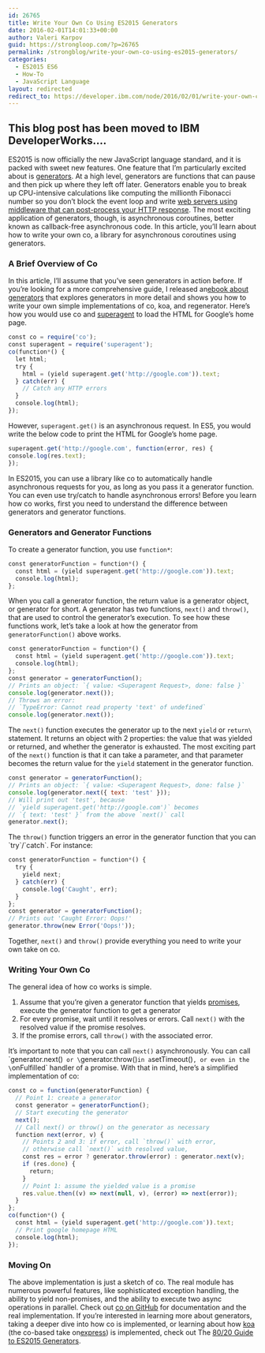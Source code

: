 ```yaml
---
id: 26765
title: Write Your Own Co Using ES2015 Generators
date: 2016-02-01T14:01:33+00:00
author: Valeri Karpov
guid: https://strongloop.com/?p=26765
permalink: /strongblog/write-your-own-co-using-es2015-generators/
categories:
  - ES2015 ES6
  - How-To
  - JavaScript Language
layout: redirected
redirect_to: https://developer.ibm.com/node/2016/02/01/write-your-own-co-using-es2015-generators/
---
```

This blog post has been moved to IBM DeveloperWorks....  
---
ES2015 is now officially the new JavaScript language standard, and it is packed with sweet new features. One feature that I&#8217;m particularly excited about is [​generators​](https://developer.mozilla.org/en-US/docs/Web/JavaScript/Reference/Statements/function*). At a high level, generators are functions that can pause and then pick up where they left off later. Generators enable you to break up CPU­-intensive calculations like computing the millionth Fibonacci number so you don&#8217;t block the event loop and write ​[web servers using middleware that can post-­process your HTTP response](https://www.npmjs.com/package/koa)​. The most exciting application of generators, though, is asynchronous coroutines, better known as callback-­free asynchronous code. In this article, you&#8217;ll learn about how to write your own ​co​, a library for asynchronous coroutines using generators.

<!--more-->

### **A Brief Overview of Co**

In this article, I&#8217;ll assume that you&#8217;ve seen generators in action before. If you&#8217;re looking for a more comprehensive guide, I released an ​[ebook about generators](http://es2015generators.com/)​ that explores generators in more detail and shows you how to write your own simple implementations of co, koa, and regenerator. Here&#8217;s how you would use co and [​superagent​](https://www.npmjs.com/package/superagent) to load the HTML for Google&#8217;s home page.

```js
const​ co = ​require​(​'co'​);
const​ superagent = ​require​(​'superagent'​);
co(​function​*() {
  ​let​ html;
  ​try​ {
    html = (​yield​ superagent.get(​'http://google.com'​)).text;
  } ​catch​(err) {
    ​// Catch any HTTP errors
  }
  ​console​.log(html);
});
```

However, `superagent.get()` is an asynchronous request. In ES5, you would write the below code to print the HTML for Google&#8217;s home page.

```js
superagent.get(​'http://google.com'​, ​function​(error, res) {
​console​.log(res.text);
});
```

In ES2015, you can use a library like co to automatically handle asynchronous requests for you, as long as you pass it a generator function. You can even use try/catch to handle asynchronous errors! Before you learn how co works, first you need to understand the difference between generators and generator functions.

### **Generators and Generator Functions**

To create a ​generator function​, you use `function*`:

```js
const​ generatorFunction = ​function​*() {
  ​const​ html = (​yield​ superagent.get(​'http://google.com'​)).text;
  ​console​.log(html);
};
```

When you call a generator function, the return value is a generator object, or generator​ for short. A generator has two functions, `next()` and `throw()`, that are used to control the generator&#8217;s execution. To see how these functions work, let&#8217;s take a look at how the generator from `generatorFunction()` above works.

```js
const​ generatorFunction = ​function​*() {
  ​const​ html = (​yield​ superagent.get(​'http://google.com'​)).text;
  ​console​.log(html);
};
const​ generator = generatorFunction();
// Prints an object: `{ value: <Superagent Request>, done: false }`
console​.log(generator.next());
// Throws an error:
// `TypeError: Cannot read property 'text' of undefined`
console​.log(generator.next());
```

The `next()` function executes the generator up to the next `yield` or `return\` statement. It returns an object with 2 properties: the value that was yielded or returned, and whether the generator is exhausted. The most exciting part of the `next()` function is that it can take a parameter, and that parameter becomes the return value for the `yield` statement in the generator function.

```js
const​ generator = generatorFunction();
// Prints an object: `{ value: <Superagent Request>, done: false }`
console​.log(generator.next({ text: ​'test'​ }));
// Will print out 'test', because
// `yield superagent.get('http://google.com')` becomes
// `{ text: 'test' }` from the above `next()` call
generator.next();
```

The `throw()` function triggers an error in the generator function that you can \`try\`/\`catch\`. For instance:

```js
const​ generatorFunction = ​function​*() {
  ​try​ {
    ​yield​ next;
  } ​catch​(err) {
    ​console​.log(​'Caught'​, err);
  }
};
const​ generator = generatorFunction();
// Prints out 'Caught Error: Oops!'
generator.throw(​new​ ​Error​(​'Oops!'​));
```

Together, `next()` and `throw()` provide everything you need to write your own take on co.

### **Writing Your Own Co**

The general idea of how co works is simple.

  1. Assume that you&#8217;re given a generator function that yields [​promises​](https://strongloop.com/strongblog/node-js-callback-hell-promises-generators/), execute the generator function to get a generator
  2. For every promise, wait until it resolves or errors. Call `next()` with the resolved value if the promise resolves.
  3. If the promise errors, call `throw()` with the associated error.

It&#8217;s important to note that you can call `next()` asynchronously. You can call \`generator.next()` or​ \`generator.throw()` in a `setTimeout()`, or even in the \`onFulfilled` handler of a promise. With that in mind, here&#8217;s a simplified implementation of co:

```js
const​ co = ​function​(generatorFunction) {
  ​// Point 1: create a generator
  ​const​ generator = generatorFunction();
  ​// Start executing the generator
  next();
  ​// Call next() or throw() on the generator as necessary
  ​function​ ​next​(error, v) {
    ​// Points 2 and 3: if error, call `throw()` with error,
    ​// otherwise call `next()` with resolved value,
    ​const​ res = error ? generator.throw(error) : generator.next(v);
    ​if​ (res.done) {
      ​return​;
    }
    ​// Point 1: assume the yielded value is a promise
    res.value.then((v) => next(null, v), (error) => next(error));
  }
};
co(​function​*() {
  ​const​ html = (​yield​ superagent.get(​'http://google.com'​)).text;
  ​// Print google homepage HTML
  ​console​.log(html);
});
```

### **Moving On**

The above implementation is just a sketch of co. The real module has numerous powerful features, like sophisticated exception handling, the ability to yield non-­promises, and the ability to execute two async operations in parallel. Check out ​[co on GitHub​](https://github.com/tj/co) for documentation and the real implementation. If you&#8217;re interested in learning more about generators, taking a deeper dive into how co is implemented, or learning about how [​koa​](https://www.npmjs.com/package/koa) (the co-­based take on [​express​](https://www.npmjs.com/package/express)) is implemented, check out ​The [80/20 Guide to ES2015 Generators](http://es2015generators.com/)​.
